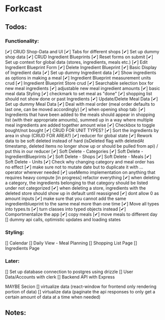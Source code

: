 # Forkcast

## Todos:

### Functionality:

[✔] CRUD Shop-Data and UI
[✔] Tabs for different shops
[✔] Set up dummy shop data
[✔] CRUD Ingredient Blueprints
[✔] Reset forms on submit
[✔] Set up context for global data (stores, ingredients, meals etc.)
[✔] Edit Ingredient Blueprint Form
[✔] Delete Ingredient Blueprint
[✔] Basic Display of Ingredient data
[✔] Set up dummy Ingredient data
[✔] Show ingredients as options in making a meal
[✔] Ingredient Blueprint measurement units crud
[✔] Ingredient Blueprint Store crud
[✔] Searchable selection box for new meal ingredients
[✔] adjustable new meal ingredient amounts
[✔] basic meal data Styling
[✔] checkmark to set meal as "done"
[✔] shopping list should not show done or past Ingredients
[✔] Update/Delete Meal Data
[✔] Set up dummy Meal Data
[✔] Deal with meal order (meal order defaults to last one, can be moved accordingly)
[✔] when opening shop tab:
[✔] Ingredients that have been added to the meals should appear in shopping list (with their appropriate amounts), summed up in a way where multiple meal ingredients are added together amount wise
[✔] Checkbox to toggle bought/not bought
[✔] CRUD FOR UNIT TYPES?
[✔] Sort the ingredients by area in shop (CRUD FOR AREA?)
[✔] reducer for global state
[✔] Rework data to be soft deleted instead of hard (isDeleted flag with deletedAt timestamp, deleted items no longer show up or should be pulled from api) / put this in our reducer
[✔] Soft Delete - Categories
[✔] Soft Delete - IngredientBlueprints
[✔] Soft Delete - Shops
[✔] Soft Delete - Meals
[✔] Soft Delete - Units
[✔] Check why changing category and meal order has no effect
[✔] make sure not to mutate date but to duplicate it with ... operator wherever needed
[✔] useMemo implementation on anything that requires heavy compute
[in progress] refactor everything
[✔] when deleting a category, the ingredients belonging to that category should be listed under not categorized
[✔] when deleting a store, ingredients with the deleted store should show up in default until reassigned
[✔] dont allow 0 as amount inputs
[✔] make sure that you cannot add the same ingredientblueprint to the same meal more than one time
[✔] Move all types into types.ts
[✔] turn classes into typed objects instead
[✔] Comportmentalize the app
[✔] copy meals
[✔] move meals to different day
[] dummy api calls, optimistic updates and loading states

### Styling:

[] Calendar
[] Daily View - Meal Planning
[] Shopping List Page
[] Ingredients Page

### Later:

[] Set up database connection to postgres using drizzle
[] User Data/Accounts with clerk
[] Backend API with Express

MAYBE Secion
[] virtualize data (react-window for frontend only rendering portion of data)
[] virtualize data (paginate the api responses to only get a certain amount of data at a time when needed)

## Notes:
